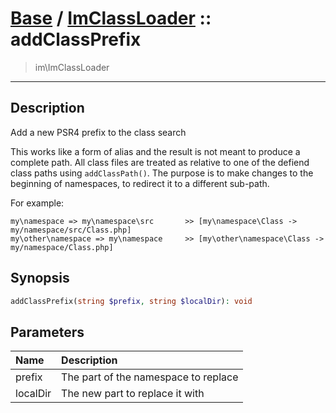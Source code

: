 # [Base](Base.md) / [ImClassLoader](Base-ImClassLoader.md) :: addClassPrefix
 > im\ImClassLoader
____

## Description
Add a new PSR4 prefix to the class search

This works like a form of alias and the result is not meant to produce
a complete path. All class files are treated as relative to one of the
defiend class paths using `addClassPath()`. The purpose is
to make changes to the beginning of namespaces, to redirect it
to a different sub-path.

For example:

```
my\namespace => my\namespace\src       >> [my\namespace\Class -> my/namespace/src/Class.php]
my\other\namespace => my\namespace     >> [my\other\namespace\Class -> my/namespace/Class.php]
```

## Synopsis
```php
addClassPrefix(string $prefix, string $localDir): void
```

## Parameters
| Name | Description |
| :--- | :---------- |
| prefix | The part of the namespace to replace |
| localDir | The new part to replace it with |
